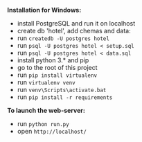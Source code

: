 
**Installation for Windows:**
- install PostgreSQL and run it on localhost
- create db 'hotel', add chemas and data:
- run `createdb -U postgres hotel`
- run `psql -U postgres hotel < setup.sql`
- run `psql -U postgres hotel < data.sql`
- install python 3.* and pip
- go to the root of this project
- run `pip install virtualenv`
- run `virtualenv venv`
- run `venv\Scripts\activate.bat`
- run `pip install -r requirements`
    
**To launch the web-server:**
- run `python run.py`
- open `http://localhost/`
